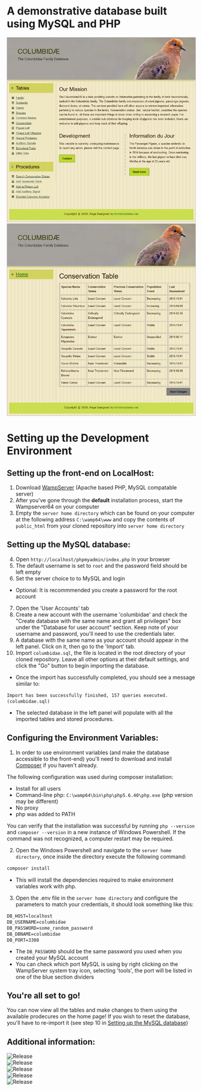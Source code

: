 # A demonstrative database built using MySQL and PHP

[<img src="exhibition/home.png" alt="Home Page Render">](exhibition/home.png)
<br>
[<img src="exhibition/conservation.png" alt="Home Page Render">](exhibition/conservation.png)

# Setting up the Development Environment

## Setting up the front-end on LocalHost:

1. Download [WampServer](https://www.wampserver.com/) (Apache based PHP, MySQL compatable server)
2. After you've gone through the <b>default</b> installation process, start the Wampserver64 on your computer
3. Empty the `server home directory` which can be found on your computer at the following address `C:\wamp64\www` and copy the contents of `public_html` from your cloned repository into `server home directory`

## Setting up the MySQL database:
4. Open `http://localhost/phpmyadmin/index.php` in your browser
5. The default username is set to `root` and the password field should be left empty
6. Set the server choice to to MySQL and login
- Optional: It is recommmended you create a password for the root account
7. Open the 'User Accounts' tab
8. Create a new account with the username 'columbidae' and check the "Create database with the same name and grant all privileges" box under the "Database for user account" section.  Keep note of your username and password, you'll need to use the credentials later. 
9. A database with the same name as your account should appear in the left panel.  Click on it, then go to the 'Import' tab. 
10. Import `columbidae.sql`, the file is located in the root directory of your cloned repository.  Leave all other options at their default settings, and click the "Go" button to begin importing the database.

- Once the import has successfully completed, you should see a message similar to:
```
Import has been successfully finished, 157 queries executed. (columbidae.sql)
```
- The selected database in the left panel will populate with all the imported tables and stored procedures. 

## Configuring the Environment Variables:

1. In order to use environment variables (and make the database accessible to the front-end) you'll need to download and install [Composer](https://getcomposer.org/download/) if you haven't already.  

The following configuration was used during composer installation:   
- Install for all users
- Command-line php: `C:\wamp64\bin\php\php5.6.40\php.exe` (php version may be different)
- No proxy
- php was added to PATH

You can verify that the installation was successful by running `php --version` and `composer --version` in a new instance of  Windows Powershell.  If the command was not recognized, a computer restart may be required. 

2. Open the Windows Powershell and navigate to the `server home directory`, once inside the directory execute the following command: 
```PowerShell
composer install
```
- This will install the dependencies required to make environment variables work with php.

3. Open the .env file in the `server home directory` and configure the parameters to match your credentials, it should look something like this:
```env
DB_HOST=localhost
DB_USERNAME=columbidae
DB_PASSWORD=some_random_password
DB_DBNAME=columbidae
DB_PORT=3308
```
- The `DB_PASSWORD` should be the same password you used when you created your MySQL account
- You can check which port MySQL is using by right clicking on the WampServer system tray icon, selecting 'tools', the port will be listed in one of the blue section dividers

## You're all set to go!

You can now view all the tables and make changes to them using the available prodecures on the home page!  If you wish to reset the database, you'll have to re-import it (see step 10 in [Setting up the MySQL database](#,""))

## Additional information:
![Release](https://img.shields.io/static/v1?label=WampServer&message=3.2.3.3_64-bit&color=ff009a)
<br>
![Release](https://img.shields.io/static/v1?label=PHP_CLI&message=5.6.40&color=4f5b93)
<br>
![Release](https://img.shields.io/static/v1?label=PHP_WEB&message=7.3.21&color=4f5b93)
<br>
![Release](https://img.shields.io/static/v1?label=MySQL&message=5.7.31&color=4479a1)
<br>
![Release](https://img.shields.io/static/v1?label=Composer&message=v2.0.11&color=625238)
